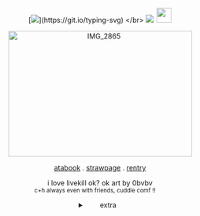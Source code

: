 <div align="center">

  [![](https://readme-typing-svg.herokuapp.com?font=press+start+2P=800&color=b3271b&center=true&vCenter=true&width=600&lines=NEW+DIRECTIVE;BLAST+TARGET+TO+SMITHEREENS.)](https://git.io/typing-svg)
</br> ![](https://komarev.com/ghpvc/?username=devesquots&color=63cfb5&style=flat-square&label=killbots)  <img width="30" height="30" src="https://files.catbox.moe/pitnyq.webp">

<img width="373" height="256" alt="IMG_2865" src="https://files.catbox.moe/mprtex.png" />
<br>

[atabook](https://devesquots.atabook.org/) . [strawpage](https://devesfuls.straw.page/) . [rentry](https://rentry.co/devestoss)

i love livekill ok? ok art by 0bvbv
<br><sub> c+h always even with friends, cuddle comf !! ⠀⠀</sub>

<details>


<summary> ⠀  extra⠀   </summary>

<img width="213" height="52" alt="image" src="https://files.catbox.moe/iefgvw.png" /> 

 im offtab most of the times, so w2i
<br> ALWAYS unless its a friend or ontab
<br> if im sitting alone, then you're free to c+h without asking
<br> for friends/nonoomfs you can come sit even with other buddies!
<br> hi i like dod and hjd a lots pls int if u like those two

</details>
‎  
